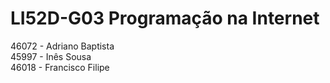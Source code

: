 # LI52D-G03 Programação na Internet

46072 - Adriano Baptista  
45997 - Inês Sousa  
46018 - Francisco Filipe
